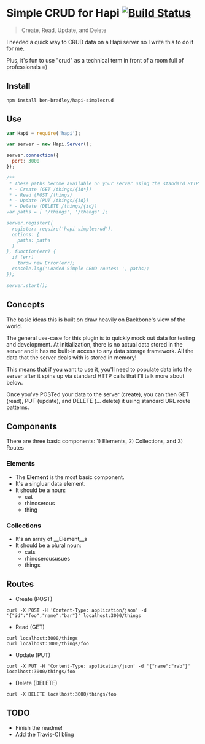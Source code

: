# Simple CRUD for Hapi [![Build Status](https://secure.travis-ci.org/ben-bradley/haip-simplecrud.png)](http://travis-ci.org/ben-bradley/hapi-simplecrud)

> Create, Read, Update, and Delete

I needed a quick way to CRUD data on a Hapi server so I write this to do it for me.

Plus, it's fun to use "crud" as a technical term in front of a room full of professionals =)

## Install

```
npm install ben-bradley/hapi-simplecrud
```

## Use

```javascript
var Hapi = require('hapi');

var server = new Hapi.Server();

server.connection({
  port: 3000
});

/**
 * These paths become available on your server using the standard HTTP calls:
 * - Create (GET /things/{id*})
 * - Read (POST /things)
 * - Update (PUT /things/{id})
 * - Delete (DELETE /things/{id})
var paths = [ '/things', '/thangs' ];

server.register({
  register: require('hapi-simplecrud'),
  options: {
    paths: paths
  }
}, function(err) {
  if (err)
    throw new Error(err);
  console.log('Loaded Simple CRUD routes: ', paths);
});

server.start();
```

## Concepts

The basic ideas this is built on draw heavily on Backbone's view of the world.

The general use-case for this plugin is to quickly mock out data for testing and development.  At initialization, there is no actual data stored in the server and it has no built-in access to any data storage framework.  All the data that the server deals with is stored in memory!

This means that if you want to use it, you'll need to populate data into the server after it spins up via standard HTTP calls that I'll talk more about below.

Once you've POSTed your data to the server (create), you can then GET (read), PUT (update), and DELETE (... delete) it using standard URL route patterns.

## Components

There are three basic components: 1) Elements, 2) Collections, and 3) Routes

### Elements

- The __Element__ is the most basic component.
- It's a singluar data element.
- It should be a noun:
  - cat
  - rhinoserous
  - thing

### Collections

- It's an array of __Element__s
- It should be a plural noun:
  - cats
  - rhinoseroususues
  - things

## Routes

- Create (POST)

```
curl -X POST -H 'Content-Type: application/json' -d '{"id":"foo","name":"bar"}' localhost:3000/things
```

- Read (GET)

```
curl localhost:3000/things
curl localhost:3000/things/foo
```

- Update (PUT)

```
curl -X PUT -H 'Content-Type: application/json' -d '{"name":"rab"}' localhost:3000/things/foo
```

- Delete (DELETE)

```
curl -X DELETE localhost:3000/things/foo
```

## TODO

- Finish the readme!
- Add the Travis-CI bling
